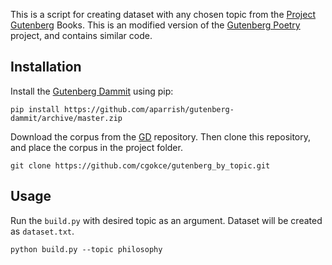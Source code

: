 This is a script for creating dataset with any chosen topic from the [Project Gutenberg](https://www.gutenberg.org/) Books. This is an modified version of the  [Gutenberg Poetry](https://github.com/aparrish/gutenberg-poetry-corpus) project, and contains similar code.

## Installation

Install the [Gutenberg Dammit](https://github.com/aparrish/gutenberg-dammit/) using pip:

```pip install https://github.com/aparrish/gutenberg-dammit/archive/master.zip ```

Download the corpus from the [GD](https://github.com/aparrish/gutenberg-dammit/) repository. Then clone this repository, and place the corpus in the project folder.

```git clone https://github.com/cgokce/gutenberg_by_topic.git ```

## Usage

Run the ```build.py``` with desired topic as an argument. Dataset will be created as ```dataset.txt```.

```python build.py --topic philosophy```
